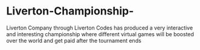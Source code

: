 # Liverton-Championship-
Liverton Company through Liverton Codes has produced a very interactive and interesting championship where different virtual games will be boosted over the world and get paid after the tournament ends 
